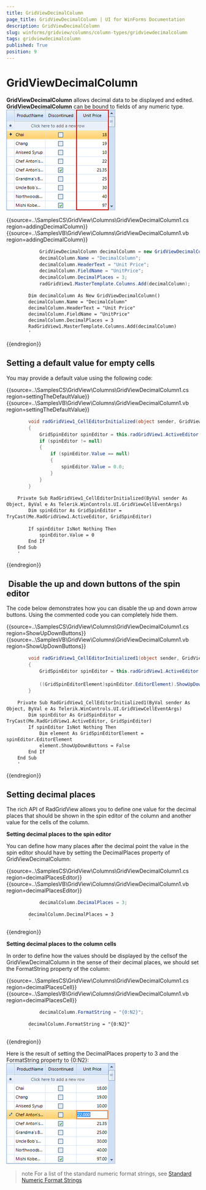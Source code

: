 ```yaml
---
title: GridViewDecimalColumn
page_title: GridViewDecimalColumn | UI for WinForms Documentation
description: GridViewDecimalColumn
slug: winforms/gridview/columns/column-types/gridviewdecimalcolumn
tags: gridviewdecimalcolumn
published: True
position: 9
---
```


# GridViewDecimalColumn



__GridViewDecimalColumn__ allows decimal data to be displayed and edited. __GridViewDecimalColumn__ can be bound to fields of any numeric type. <br>![gridview-columns-gridviewdecimalcolumn 001](images/gridview-columns-gridviewdecimalcolumn001.png)

{{source=..\SamplesCS\GridView\Columns\GridViewDecimalColumn1.cs region=addingDecimalColumn}} 
{{source=..\SamplesVB\GridView\Columns\GridViewDecimalColumn1.vb region=addingDecimalColumn}} 

````C#
            GridViewDecimalColumn decimalColumn = new GridViewDecimalColumn();
            decimalColumn.Name = "DecimalColumn";
            decimalColumn.HeaderText = "Unit Price";
            decimalColumn.FieldName = "UnitPrice";
            decimalColumn.DecimalPlaces = 3;
            radGridView1.MasterTemplate.Columns.Add(decimalColumn);
````
````VB.NET
        Dim decimalColumn As New GridViewDecimalColumn()
        decimalColumn.Name = "DecimalColumn"
        decimalColumn.HeaderText = "Unit Price"
        decimalColumn.FieldName = "UnitPrice"
        decimalColumn.DecimalPlaces = 3
        RadGridView1.MasterTemplate.Columns.Add(decimalColumn)
        '
````

{{endregion}} 

## Setting a default value for empty cells

You may provide a default value using the following code:

{{source=..\SamplesCS\GridView\Columns\GridViewDecimalColumn1.cs region=settingTheDefaultValue}} 
{{source=..\SamplesVB\GridView\Columns\GridViewDecimalColumn1.vb region=settingTheDefaultValue}} 

````C#
        void radGridView1_CellEditorInitialized(object sender, GridViewCellEventArgs e)
        {
            GridSpinEditor spinEditor = this.radGridView1.ActiveEditor as GridSpinEditor;
            if (spinEditor != null)
            {
                if (spinEditor.Value == null)
                {
                    spinEditor.Value = 0.0;
                }
            }
        }
````
````VB.NET
    Private Sub RadGridView1_CellEditorInitialized(ByVal sender As Object, ByVal e As Telerik.WinControls.UI.GridViewCellEventArgs)
        Dim spinEditor As GridSpinEditor = TryCast(Me.RadGridView1.ActiveEditor, GridSpinEditor)

        If spinEditor IsNot Nothing Then
            spinEditor.Value = 0
        End If
    End Sub
    '
````

{{endregion}} 


##  Disable the up and down buttons of the spin editor

The code below demonstrates how you can disable the up and down arrow buttons. Using the commented code you can completely hide them.

{{source=..\SamplesCS\GridView\Columns\GridViewDecimalColumn1.cs region=ShowUpDownButtons}} 
{{source=..\SamplesVB\GridView\Columns\GridViewDecimalColumn1.vb region=ShowUpDownButtons}} 

````C#
        void radGridView1_CellEditorInitialized1(object sender, GridViewCellEventArgs e)
        {
            GridSpinEditor spinEditor = this.radGridView1.ActiveEditor as GridSpinEditor;

            ((GridSpinEditorElement)spinEditor.EditorElement).ShowUpDownButtons = false;
        }
````
````VB.NET
    Private Sub RadGridView1_CellEditorInitialized1(ByVal sender As Object, ByVal e As Telerik.WinControls.UI.GridViewCellEventArgs)
        Dim spinEditor As GridSpinEditor = TryCast(Me.RadGridView1.ActiveEditor, GridSpinEditor)
        If spinEditor IsNot Nothing Then
            Dim element As GridSpinEditorElement = spinEditor.EditorElement
            element.ShowUpDownButtons = False
        End If
    End Sub
    '
````

{{endregion}} 




## Setting decimal places

The rich API of RadGridView allows you to define one value for the decimal places that should be shown in the spin editor of the column and another value for the cells of the column.
          

__Setting decimal places to the spin editor__

You can define how many places after the decimal point the value in the spin editor should have by setting the DecimalPlaces property of GridViewDecimalColumn:

{{source=..\SamplesCS\GridView\Columns\GridViewDecimalColumn1.cs region=decimalPlacesEditor}} 
{{source=..\SamplesVB\GridView\Columns\GridViewDecimalColumn1.vb region=decimalPlacesEditor}} 

````C#
            decimalColumn.DecimalPlaces = 3;
````
````VB.NET
        decimalColumn.DecimalPlaces = 3
        '
````

{{endregion}} 


__Setting decimal places to the column cells__

In order to define how the values should be displayed by the cellsof the GridViewDecimalColumn in the sense of their decimal places, we should set the FormatString property of the column:

{{source=..\SamplesCS\GridView\Columns\GridViewDecimalColumn1.cs region=decimalPlacesCell}} 
{{source=..\SamplesVB\GridView\Columns\GridViewDecimalColumn1.vb region=decimalPlacesCell}} 

````C#
            decimalColumn.FormatString = "{0:N2}";
````
````VB.NET
        decimalColumn.FormatString = "{0:N2}"
        '
````

{{endregion}} 




Here is the result of setting the DecimalPlaces property to 3 and the FormatString property to {0:N2}: <br>![gridview-columns-gridviewdecimalcolumn 002](images/gridview-columns-gridviewdecimalcolumn002.png)

>note For a list of the standard numeric format strings, see [Standard Numeric Format Strings](http://msdn.microsoft.com/en-us/library/dwhawy9k.aspx)
>

